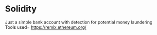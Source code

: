 # Solidity
Just a simple bank account with detection for potential money laundering
Tools used= https://remix.ethereum.org/
